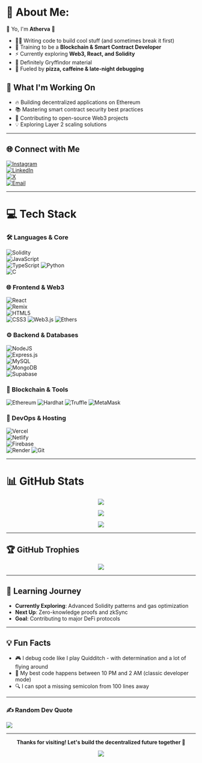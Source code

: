 # 💫 About Me:
👋 Yo, I'm **Atherva** 🦇  
- 🧑‍💻 Writing code to build cool stuff (and sometimes break it first)  
- 🔗 Training to be a **Blockchain & Smart Contract Developer**  
- ⚡ Currently exploring **Web3, React, and Solidity**  
- 🦁 Definitely Gryffindor material  
- 🍕 Fueled by **pizza, caffeine & late-night debugging**  

## 🚀 What I'm Working On
- 🔥 Building decentralized applications on Ethereum
- 📚 Mastering smart contract security best practices
- 🌟 Contributing to open-source Web3 projects
- 💡 Exploring Layer 2 scaling solutions

---

## 🌐 Connect with Me
[![Instagram](https://img.shields.io/badge/Instagram-%23E4405F.svg?style=for-the-badge&logo=Instagram&logoColor=white)](https://www.instagram.com/atherva_innit/)  
[![LinkedIn](https://img.shields.io/badge/LinkedIn-%230077B5.svg?style=for-the-badge&logo=linkedin&logoColor=white)](https://www.linkedin.com/in/atherva-salunke-5ba508299/)  
[![X](https://img.shields.io/badge/Twitter-black.svg?style=for-the-badge&logo=X&logoColor=white)](https://x.com/ATsTweeting)  
[![Email](https://img.shields.io/badge/Email-D14836?style=for-the-badge&logo=gmail&logoColor=white)](mailto:athervasalunke1805@gmail.com)  

---

# 💻 Tech Stack

### 🛠 Languages & Core
![Solidity](https://img.shields.io/badge/Solidity-%23363636.svg?style=for-the-badge&logo=solidity&logoColor=white)  
![JavaScript](https://img.shields.io/badge/javascript-%23323330.svg?style=for-the-badge&logo=javascript&logoColor=%23F7DF1E)  
![TypeScript](https://img.shields.io/badge/typescript-%23007ACC.svg?style=for-the-badge&logo=typescript&logoColor=white)
![Python](https://img.shields.io/badge/python-3670A0?style=for-the-badge&logo=python&logoColor=ffdd54)  
![C](https://img.shields.io/badge/c-%2300599C.svg?style=for-the-badge&logo=c&logoColor=white)  

### 🌐 Frontend & Web3
![React](https://img.shields.io/badge/react-%2320232a.svg?style=for-the-badge&logo=react&logoColor=%2361DAFB)  
![Remix](https://img.shields.io/badge/remix-%23000.svg?style=for-the-badge&logo=remix&logoColor=white)  
![HTML5](https://img.shields.io/badge/html5-%23E34F26.svg?style=for-the-badge&logo=html5&logoColor=white)  
![CSS3](https://img.shields.io/badge/css3-%231572B6.svg?style=for-the-badge&logo=css3&logoColor=white)
![Web3.js](https://img.shields.io/badge/web3.js-F16822?style=for-the-badge&logo=web3.js&logoColor=white)
![Ethers](https://img.shields.io/badge/Ethers.js-7A98FB?style=for-the-badge&logo=ethereum&logoColor=white)

### ⚙️ Backend & Databases
![NodeJS](https://img.shields.io/badge/node.js-6DA55F?style=for-the-badge&logo=node.js&logoColor=white)  
![Express.js](https://img.shields.io/badge/express.js-%23404d59.svg?style=for-the-badge&logo=express&logoColor=%2361DAFB)  
![MySQL](https://img.shields.io/badge/mysql-4479A1.svg?style=for-the-badge&logo=mysql&logoColor=white)  
![MongoDB](https://img.shields.io/badge/MongoDB-%234ea94b.svg?style=for-the-badge&logo=mongodb&logoColor=white)  
![Supabase](https://img.shields.io/badge/Supabase-3ECF8E?style=for-the-badge&logo=supabase&logoColor=white)  

### 🔗 Blockchain & Tools
![Ethereum](https://img.shields.io/badge/Ethereum-3C3C3D?style=for-the-badge&logo=Ethereum&logoColor=white)
![Hardhat](https://img.shields.io/badge/Hardhat-FFF100?style=for-the-badge&logo=hardhat&logoColor=black)
![Truffle](https://img.shields.io/badge/Truffle-5E464D?style=for-the-badge&logo=truffle&logoColor=white)
![MetaMask](https://img.shields.io/badge/MetaMask-F6851B?style=for-the-badge&logo=metamask&logoColor=white)

### 🚀 DevOps & Hosting
![Vercel](https://img.shields.io/badge/vercel-%23000000.svg?style=for-the-badge&logo=vercel&logoColor=white)  
![Netlify](https://img.shields.io/badge/netlify-%23000000.svg?style=for-the-badge&logo=netlify&logoColor=#00C7B7)  
![Firebase](https://img.shields.io/badge/firebase-%23039BE5.svg?style=for-the-badge&logo=firebase)  
![Render](https://img.shields.io/badge/Render-%46E3B7.svg?style=for-the-badge&logo=render&logoColor=white)
![Git](https://img.shields.io/badge/git-%23F05033.svg?style=for-the-badge&logo=git&logoColor=white)

---

# 📊 GitHub Stats
<div align="center">
  
![](https://github-readme-stats.vercel.app/api?username=AtWritesProg&theme=shadow_green&hide_border=false&include_all_commits=false&count_private=false)

![](https://nirzak-streak-stats.vercel.app/?user=AtWritesProg&theme=shadow_green&hide_border=false)

![](https://github-readme-stats.vercel.app/api/top-langs/?username=AtWritesProg&theme=shadow_green&hide_border=false&include_all_commits=false&count_private=false&layout=compact)

</div>

---

## 🏆 GitHub Trophies
<div align="center">
  
![](https://github-profile-trophy.vercel.app/?username=AtWritesProg&theme=monokai&no-frame=false&no-bg=true&margin-w=4)

</div>

---

## 🌱 Learning Journey
- **Currently Exploring**: Advanced Solidity patterns and gas optimization
- **Next Up**: Zero-knowledge proofs and zkSync
- **Goal**: Contributing to major DeFi protocols

---

## 💡 Fun Facts
- 🎮 I debug code like I play Quidditch - with determination and a lot of flying around
- 🌙 My best code happens between 10 PM and 2 AM (classic developer mode)
- 🔍 I can spot a missing semicolon from 100 lines away

---

### ✍️ Random Dev Quote
![](https://quotes-github-readme.vercel.app/api?type=horizontal&theme=radical)

---

<div align="center">

**Thanks for visiting! Let's build the decentralized future together 🚀**

[![](https://visitcount.itsvg.in/api?id=AtWritesProg&icon=0&color=0)](https://visitcount.itsvg.in)

</div>
